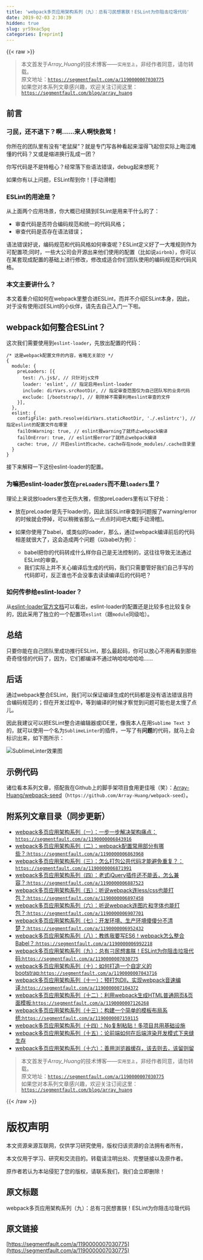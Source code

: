 ```yaml
---
title: 'webpack多页应用架构系列（九）：总有刁民想害朕！ESLint为你阻击垃圾代码' 
date: 2019-02-03 2:30:39
hidden: true
slug: yr59xac5pq
categories: [reprint]
---
```


{{< raw >}}

                    
<blockquote>本文首发于<em>Array_Huang</em>的技术博客——<code>实用至上</code>，非经作者同意，请勿转载。<br>原文地址：<a href="https://segmentfault.com/a/1190000007030775"><code>https://segmentfault.com/a/1190000007030775</code></a><br>如果您对本系列文章感兴趣，欢迎关注订阅这里：<a href="https://segmentfault.com/blog/array_huang" target="_blank"><code>https://segmentfault.com/blog/array_huang</code></a>
</blockquote>
<h2 id="articleHeader0">前言</h2>
<h3 id="articleHeader1">刁民，还不退下？啊……来人啊快救驾！</h3>
<p>你所在的团队里有没有“老鼠屎”？就是专门写各种看起来溜得飞起但实际上晦涩难懂的代码？又或是缩进换行乱成一团？</p>
<p>你写代码是不是特粗心？经常落下些语法错误，debug起来想死？</p>
<p>如果你有以上问题，ESLint帮到你！[手动滑稽]</p>
<h3 id="articleHeader2">ESLint的用途是？</h3>
<p>从上面两个应用场景，你大概已经猜到ESLint是用来干什么的了：</p>
<ul>
<li>审查代码是否符合编码规范和统一的代码风格；</li>
<li>审查代码是否存在语法错误；</li>
</ul>
<p>语法错误好说，编码规范和代码风格如何审查呢？ESLint定义好了一大堆规则作为可配置项;同时，一些大公司会开源出来他们使用的配置（比如说<code>airbnb</code>），你可以在某套现成配置的基础上进行修改，修改成适合你们团队使用的编码规范和代码风格。</p>
<h3 id="articleHeader3">本文主要讲什么？</h3>
<p>本文着重介绍如何在webpack里整合进ESLint，而并不介绍ESLint本身，因此，对于没有使用过ESLint的小伙伴，请先去自己入门一下啦。</p>
<h2 id="articleHeader4">webpack如何整合ESLint？</h2>
<p>这次我们需要使用到<code>eslint-loader</code>，先放出配置的代码：</p>
<div class="widget-codetool" style="display:none;">
      <div class="widget-codetool--inner">
      <span class="selectCode code-tool" data-toggle="tooltip" data-placement="top" title="" data-original-title="全选"></span>
      <span type="button" class="copyCode code-tool" data-toggle="tooltip" data-placement="top" data-clipboard-text="/* 这是webpack配置文件的内容，省略无关部分 */
{
  module: {
    preLoaders: [{
      test: /\.js$/, // 只针对js文件
      loader: 'eslint', // 指定启用eslint-loader
      include: dirVars.srcRootDir, // 指定审查范围仅为自己团队写的业务代码
      exclude: [/bootstrap/], // 剔除掉不需要利用eslint审查的文件
    }],
  },
  eslint: {
    configFile: path.resolve(dirVars.staticRootDir, './.eslintrc'), // 指定eslint的配置文件在哪里
    failOnWarning: true, // eslint报warning了就终止webpack编译
    failOnError: true, // eslint报error了就终止webpack编译
    cache: true, // 开启eslint的cache，cache存在node_modules/.cache目录里
  }
}" title="" data-original-title="复制"></span>
      <span type="button" class="saveToNote code-tool" data-toggle="tooltip" data-placement="top" title="" data-original-title="放进笔记"></span>
      </div>
      </div><pre class="javascript hljs"><code class="javascript"><span class="hljs-comment">/* 这是webpack配置文件的内容，省略无关部分 */</span>
{
  <span class="hljs-attr">module</span>: {
    <span class="hljs-attr">preLoaders</span>: [{
      <span class="hljs-attr">test</span>: <span class="hljs-regexp">/\.js$/</span>, <span class="hljs-comment">// 只针对js文件</span>
      loader: <span class="hljs-string">'eslint'</span>, <span class="hljs-comment">// 指定启用eslint-loader</span>
      include: dirVars.srcRootDir, <span class="hljs-comment">// 指定审查范围仅为自己团队写的业务代码</span>
      exclude: [<span class="hljs-regexp">/bootstrap/</span>], <span class="hljs-comment">// 剔除掉不需要利用eslint审查的文件</span>
    }],
  },
  <span class="hljs-attr">eslint</span>: {
    <span class="hljs-attr">configFile</span>: path.resolve(dirVars.staticRootDir, <span class="hljs-string">'./.eslintrc'</span>), <span class="hljs-comment">// 指定eslint的配置文件在哪里</span>
    failOnWarning: <span class="hljs-literal">true</span>, <span class="hljs-comment">// eslint报warning了就终止webpack编译</span>
    failOnError: <span class="hljs-literal">true</span>, <span class="hljs-comment">// eslint报error了就终止webpack编译</span>
    cache: <span class="hljs-literal">true</span>, <span class="hljs-comment">// 开启eslint的cache，cache存在node_modules/.cache目录里</span>
  }
}</code></pre>
<p>接下来解释一下这份eslint-loader的配置。</p>
<h3 id="articleHeader5">为嘛把eslint-loader放在<code>preLoaders</code>而不是<code>loaders</code>里？</h3>
<p>理论上来说放loaders里也无伤大雅，但放preLoaders里有以下好处：</p>
<ul>
<li>放在preLoader是先于loader的，因此当ESLint审查到问题报了warning/error的时候就会停掉，可以稍微省那么一点点时间吧大概[手动滑稽]。</li>
<li>
<p>如果你使用了babel，或类似的loader，那么，通过webpack编译前后的代码相差就很大了，这会造成两个问题（以babel为例）：</p>
<ul>
<li>babel把你的代码转成什么样你自己是无法控制的，这往往导致无法通过ESLint的审查。</li>
<li>我们实际上并不关心编译后生成的代码，我们只需要管好我们自己手写的代码即可，反正谁也不会没事去读读编译后的代码吧？</li>
</ul>
</li>
</ul>
<h3 id="articleHeader6">如何传参给eslint-loader？</h3>
<p>从<a href="https://github.com/MoOx/eslint-loader" rel="nofollow noreferrer" target="_blank">eslint-loader官方文档</a>可以看出，eslint-loader的配置还是比较多也比较复杂的，因此采用了独立的一个配置项<code>eslint</code>（跟<code>module</code>同级哈）。</p>
<h2 id="articleHeader7">总结</h2>
<p>只要你能在自己团队里成功推行ESLint，那么最起码，你可以放心不用再看到那些奇奇怪怪的代码了，因为，它们都编译不通过呐哈哈哈哈哈……</p>
<h2 id="articleHeader8">后话</h2>
<p>通过webpack整合ESLint，我们可以保证编译生成的代码都是没有语法错误且符合编码规范的；但在开发过程中，等到编译的时候才察觉到问题可能也是太慢了点儿。</p>
<p>因此我建议可以把ESLint整合进编辑器或IDE里，像我本人在用<code>Sublime Text 3</code>的，就可以使用一个名为<code>SublimeLinter</code>的插件，一写了有<strong>问题</strong>的代码，就马上会标识出来，如下图所示：</p>
<p><span class="img-wrap"><img data-src="/img/bVDFaU?w=810&amp;h=216" src="https://static.alili.tech/img/bVDFaU?w=810&amp;h=216" alt="SublimeLinter效果图" title="SublimeLinter效果图" style="cursor: pointer;"></span></p>
<h2 id="articleHeader9">示例代码</h2>
<p>诸位看本系列文章，搭配我在Github上的脚手架项目食用更佳哦（笑）：<a href="https://github.com/Array-Huang/webpack-seed" rel="nofollow noreferrer" target="_blank">Array-Huang/webpack-seed</a>（<code>https://github.com/Array-Huang/webpack-seed</code>）。</p>
<h2 id="articleHeader10">附系列文章目录（同步更新）</h2>
<ul>
<li><a href="https://segmentfault.com/a/1190000006843916">webpack多页应用架构系列（一）：一步一步解决架构痛点：<code>https://segmentfault.com/a/1190000006843916</code></a></li>
<li><a href="https://segmentfault.com/a/1190000006863968" target="_blank">webpack多页应用架构系列（二）：webpack配置常用部分有哪些？:<code>https://segmentfault.com/a/1190000006863968</code></a></li>
<li><a href="https://segmentfault.com/a/1190000006871991">webpack多页应用架构系列（三）：怎么打包公共代码才能避免重复？：<code>https://segmentfault.com/a/1190000006871991</code></a></li>
<li><a href="https://segmentfault.com/a/1190000006887523" target="_blank">webpack多页应用架构系列（四）：老式jQuery插件还不能丢，怎么兼容？:<code>https://segmentfault.com/a/1190000006887523</code></a></li>
<li><a href="https://segmentfault.com/a/1190000006897458">webpack多页应用架构系列（五）：听说webpack连less/css也能打包？:<code>https://segmentfault.com/a/1190000006897458</code></a></li>
<li><a href="https://segmentfault.com/a/1190000006907701" target="_blank">webpack多页应用架构系列（六）：听说webpack连图片和字体也能打包？:<code>https://segmentfault.com/a/1190000006907701</code></a></li>
<li><a href="https://segmentfault.com/a/1190000006952432">webpack多页应用架构系列（七）：开发环境、生产环境傻傻分不清楚？:<code>https://segmentfault.com/a/1190000006952432</code></a></li>
<li><a href="https://segmentfault.com/a/1190000006992218" target="_blank">webpack多页应用架构系列（八）：教练我要写ES6！webpack怎么整合Babel？:<code>https://segmentfault.com/a/1190000006992218</code></a></li>
<li><a href="https://segmentfault.com/a/1190000007030775">webpack多页应用架构系列（九）：总有刁民想害朕！ESLint为你阻击垃圾代码:<code>https://segmentfault.com/a/1190000007030775</code></a></li>
<li><a href="https://segmentfault.com/a/1190000007043716" target="_blank">webpack多页应用架构系列（十）：如何打造一个自定义的bootstrap:<code>https://segmentfault.com/a/1190000007043716</code></a></li>
<li><a href="https://segmentfault.com/a/1190000007104372">webpack多页应用架构系列（十一）：预打包Dll，实现webpack音速编译:<code>https://segmentfault.com/a/1190000007104372</code></a></li>
<li><a href="https://segmentfault.com/a/1190000007126268" target="_blank">webpack多页应用架构系列（十二）：利用webpack生成HTML普通网页&amp;页面模板:<code>https://segmentfault.com/a/1190000007126268</code></a></li>
<li><a href="https://segmentfault.com/a/1190000007159115">webpack多页应用架构系列（十三）：构建一个简单的模板布局系统:<code>https://segmentfault.com/a/1190000007159115</code></a></li>
<li><a href="https://segmentfault.com/a/1190000007301770" target="_blank">webpack多页应用架构系列（十四）：No复制粘贴！多项目共用基础设施</a></li>
<li><a href="https://segmentfault.com/a/1190000008203380">webpack多页应用架构系列（十五）：论前端如何在后端渲染开发模式下夹缝生存</a></li>
<li><a href="https://segmentfault.com/a/1190000010317802" target="_blank">webpack多页应用架构系列（十六）：善用浏览器缓存，该去则去，该留则留</a></li>
</ul>
<blockquote>本文首发于<em>Array_Huang</em>的技术博客——<code>实用至上</code>，非经作者同意，请勿转载。<br>原文地址：<a href="https://segmentfault.com/a/1190000007030775"><code>https://segmentfault.com/a/1190000007030775</code></a><br>如果您对本系列文章感兴趣，欢迎关注订阅这里：<a href="https://segmentfault.com/blog/array_huang" target="_blank"><code>https://segmentfault.com/blog/array_huang</code></a>
</blockquote>

                
{{< /raw >}}

# 版权声明
本文资源来源互联网，仅供学习研究使用，版权归该资源的合法拥有者所有，

本文仅用于学习、研究和交流目的。转载请注明出处、完整链接以及原作者。

原作者若认为本站侵犯了您的版权，请联系我们，我们会立即删除！

## 原文标题
webpack多页应用架构系列（九）：总有刁民想害朕！ESLint为你阻击垃圾代码

## 原文链接
[https://segmentfault.com/a/1190000007030775](https://segmentfault.com/a/1190000007030775)


